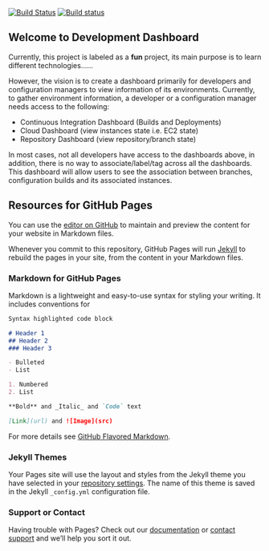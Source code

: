 [![Build Status](https://travis-ci.org/ynauls/devdash.svg?branch=master)](https://travis-ci.org/ynauls/devdash)
[![Build status](https://ci.appveyor.com/api/projects/status/2f1o6mx2i3cus4ir/branch/master?svg=true)](https://ci.appveyor.com/project/ynauls/devdash/branch/master)

## Welcome to Development Dashboard

Currently, this project is labeled as a **fun** project, its main purpose is to learn different technologies...... 

However, the vision is to create a dashboard primarily for developers and configuration managers to view information of its environments. Currently, to gather environment information, a developer or a configuration manager needs access to the following:
- Continuous Integration Dashboard (Builds and Deployments)
- Cloud Dashboard (view instances state i.e. EC2 state)
- Repository Dashboard (view repository/branch state)

In most cases, not all developers have access to the dashboards above, in addition, there is no way to associate/label/tag across all the dashboards. This dashboard will allow users to see the association between branches, configuration builds and its associated instances.

## Resources for GitHub Pages

You can use the [editor on GitHub](https://github.com/ynauls/devdash/edit/master/README.md) to maintain and preview the content for your website in Markdown files.

Whenever you commit to this repository, GitHub Pages will run [Jekyll](https://jekyllrb.com/) to rebuild the pages in your site, from the content in your Markdown files.

### Markdown for GitHub Pages

Markdown is a lightweight and easy-to-use syntax for styling your writing. It includes conventions for

```markdown
Syntax highlighted code block

# Header 1
## Header 2
### Header 3

- Bulleted
- List

1. Numbered
2. List

**Bold** and _Italic_ and `Code` text

[Link](url) and ![Image](src)
```

For more details see [GitHub Flavored Markdown](https://guides.github.com/features/mastering-markdown/).

### Jekyll Themes 

Your Pages site will use the layout and styles from the Jekyll theme you have selected in your [repository settings](https://github.com/ynauls/devdash/settings). The name of this theme is saved in the Jekyll `_config.yml` configuration file.

### Support or Contact

Having trouble with Pages? Check out our [documentation](https://help.github.com/categories/github-pages-basics/) or [contact support](https://github.com/contact) and we’ll help you sort it out.
